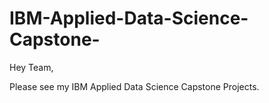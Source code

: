 # IBM-Applied-Data-Science-Capstone-

Hey Team, 

Please see my IBM Applied Data Science Capstone Projects. 
